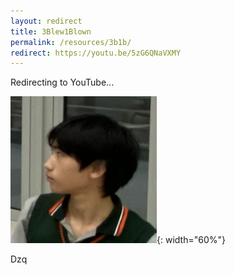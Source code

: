 ```yaml
---
layout: redirect
title: 3Blew1Blown
permalink: /resources/3b1b/
redirect: https://youtu.be/5zG6QNaVXMY
---
```


Redirecting to YouTube...

![](/easter-eggs/Jibba.png){: width="60%"}

Dzq
